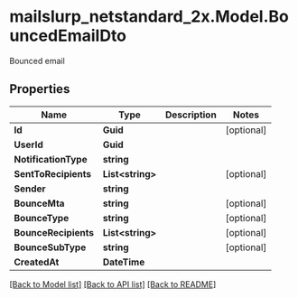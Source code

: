 # mailslurp_netstandard_2x.Model.BouncedEmailDto
Bounced email

## Properties

Name | Type | Description | Notes
------------ | ------------- | ------------- | -------------
**Id** | **Guid** |  | [optional] 
**UserId** | **Guid** |  | 
**NotificationType** | **string** |  | 
**SentToRecipients** | **List&lt;string&gt;** |  | [optional] 
**Sender** | **string** |  | 
**BounceMta** | **string** |  | [optional] 
**BounceType** | **string** |  | [optional] 
**BounceRecipients** | **List&lt;string&gt;** |  | [optional] 
**BounceSubType** | **string** |  | [optional] 
**CreatedAt** | **DateTime** |  | 

[[Back to Model list]](../README#documentation-for-models) [[Back to API list]](../README#documentation-for-api-endpoints) [[Back to README]](../README)

